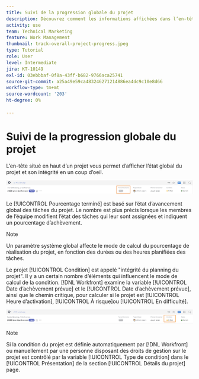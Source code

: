 ```yaml
---
title: Suivi de la progression globale du projet
description: Découvrez comment les informations affichées dans l’en-tête du projet peuvent vous aider à suivre la progression et l’intégrité globales du projet.
activity: use
team: Technical Marketing
feature: Work Management
thumbnail: track-overall-project-progress.jpeg
type: Tutorial
role: User
level: Intermediate
jira: KT-10149
exl-id: 03ebbbaf-0f8a-43ff-b682-9766aca25741
source-git-commit: a25a49e59ca483246271214886ea4dc9c10e8d66
workflow-type: tm+mt
source-wordcount: '203'
ht-degree: 0%

---
```


# Suivi de la progression globale du projet

L’en-tête situé en haut d’un projet vous permet d’afficher l’état global du projet et son intégrité en un coup d’oeil.

![En-tête du projet affiché [!UICONTROL Pourcentage terminé]](assets/planner-fund-percent-complete.png)

Le [!UICONTROL Pourcentage terminé] est basé sur l’état d’avancement global des tâches du projet. Le nombre est plus précis lorsque les membres de l’équipe modifient l’état des tâches qui leur sont assignées et indiquent un pourcentage d’achèvement.

>[!NOTE]
>
>Un paramètre système global affecte le mode de calcul du pourcentage de réalisation du projet, en fonction des durées ou des heures planifiées des tâches.

Le projet [!UICONTROL Condition] est appelé &quot;intégrité du planning du projet&quot;. Il y a un certain nombre d’éléments qui influencent le mode de calcul de la condition. [!DNL Workfront] examine la variable [!UICONTROL Date d’achèvement prévue] et le [!UICONTROL Date d’achèvement prévue], ainsi que le chemin critique, pour calculer si le projet est [!UICONTROL Heure d’activation], [!UICONTROL À risque]ou [!UICONTROL En difficulté].

![En-tête du projet affiché [!UICONTROL Condition]](assets/planner-fund-condition.png)

>[!NOTE]
>
>Si la condition du projet est définie automatiquement par [!DNL Workfront] ou manuellement par une personne disposant des droits de gestion sur le projet est contrôlé par la variable [!UICONTROL Type de condition] dans le [!UICONTROL Présentation] de la section [!UICONTROL Détails du projet] page.

<!---
learn more urls
Project percent complete overview
Overview of project condition and condition type
--->
